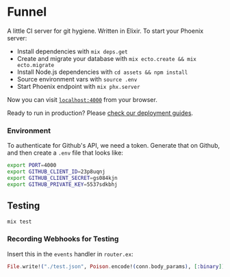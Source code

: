 # Funnel

A little CI server for git hygiene. Written in Elixir.
To start your Phoenix server:

  * Install dependencies with `mix deps.get`
  * Create and migrate your database with `mix ecto.create && mix ecto.migrate`
  * Install Node.js dependencies with `cd assets && npm install`
  * Source environment vars with `source .env`
  * Start Phoenix endpoint with `mix phx.server`

Now you can visit [`localhost:4000`](http://localhost:4000) from your browser.

Ready to run in production? Please [check our deployment guides](http://www.phoenixframework.org/docs/deployment).

### Environment

To authenticate for Github's API, we need a token. Generate that on Github, and then create a `.env` file that looks like:

```bash
export PORT=4000
export GITHUB_CLIENT_ID=23p8uqnj
export GITHUB_CLIENT_SECRET=gs084kjn
export GITHUB_PRIVATE_KEY=5537sdkbhj
```

## Testing

```bash
mix test
```

### Recording Webhooks for Testing

Insert this in the `events` handler in `router.ex`:

```elixir
File.write!("./test.json", Poison.encode!(conn.body_params), [:binary])
```
